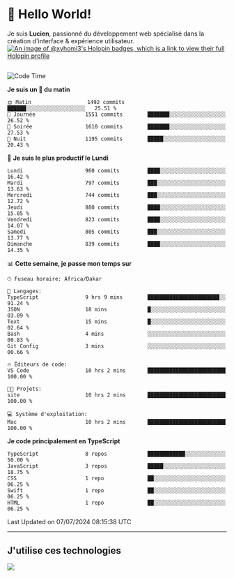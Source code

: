# 👋 Hello World!

Je suis **Lucien**, passionné du développement web spécialisé dans la création d'interface & expérience utilisateur.
[![An image of @xyhomi3's Holopin badges, which is a link to view their full Holopin profile](https://holopin.me/xyhomi3)](https://holopin.io/@xyhomi3)

##

<!--START_SECTION:waka-->
![Code Time](http://img.shields.io/badge/Code%20Time-1%2C502%20hrs%2022%20mins-blue)

**Je suis un 🐤 du matin** 

```text
🌞 Matin                  1492 commits        ██████░░░░░░░░░░░░░░░░░░░   25.51 % 
🌆 Journée                1551 commits        ███████░░░░░░░░░░░░░░░░░░   26.52 % 
🌃 Soirée                 1610 commits        ███████░░░░░░░░░░░░░░░░░░   27.53 % 
🌙 Nuit                   1195 commits        █████░░░░░░░░░░░░░░░░░░░░   20.43 % 
```
📅 **Je suis le plus productif le Lundi** 

```text
Lundi                    960 commits         ████░░░░░░░░░░░░░░░░░░░░░   16.42 % 
Mardi                    797 commits         ███░░░░░░░░░░░░░░░░░░░░░░   13.63 % 
Mercredi                 744 commits         ███░░░░░░░░░░░░░░░░░░░░░░   12.72 % 
Jeudi                    880 commits         ████░░░░░░░░░░░░░░░░░░░░░   15.05 % 
Vendredi                 823 commits         ████░░░░░░░░░░░░░░░░░░░░░   14.07 % 
Samedi                   805 commits         ███░░░░░░░░░░░░░░░░░░░░░░   13.77 % 
Dimanche                 839 commits         ████░░░░░░░░░░░░░░░░░░░░░   14.35 % 
```


📊 **Cette semaine, je passe mon temps sur** 

```text
🕑︎ Fuseau horaire: Africa/Dakar

💬 Langages: 
TypeScript               9 hrs 9 mins        ███████████████████████░░   91.24 % 
JSON                     18 mins             █░░░░░░░░░░░░░░░░░░░░░░░░   03.09 % 
Text                     15 mins             █░░░░░░░░░░░░░░░░░░░░░░░░   02.64 % 
Bash                     4 mins              ░░░░░░░░░░░░░░░░░░░░░░░░░   00.83 % 
Git Config               3 mins              ░░░░░░░░░░░░░░░░░░░░░░░░░   00.66 % 

🔥 Éditeurs de code: 
VS Code                  10 hrs 2 mins       █████████████████████████   100.00 % 

🐱‍💻 Projets: 
site                     10 hrs 2 mins       █████████████████████████   100.00 % 

💻 Système d'exploitation: 
Mac                      10 hrs 2 mins       █████████████████████████   100.00 % 
```

**Je code principalement en TypeScript** 

```text
TypeScript               8 repos             ████████████░░░░░░░░░░░░░   50.00 % 
JavaScript               3 repos             █████░░░░░░░░░░░░░░░░░░░░   18.75 % 
CSS                      1 repo              ██░░░░░░░░░░░░░░░░░░░░░░░   06.25 % 
Swift                    1 repo              ██░░░░░░░░░░░░░░░░░░░░░░░   06.25 % 
HTML                     1 repo              ██░░░░░░░░░░░░░░░░░░░░░░░   06.25 % 
```




 Last Updated on 07/07/2024 08:15:38 UTC
<!--END_SECTION:waka-->
---

## J'utilise ces technologies

<p align="left">
  <a href="https://skillicons.dev">
    <img src="https://skillicons.dev/icons?i=ts,js,md,scss,tailwind,react,docker,express,astro,vite,nextjs,vercel,figma,ableton" />
  </a>
</p>

